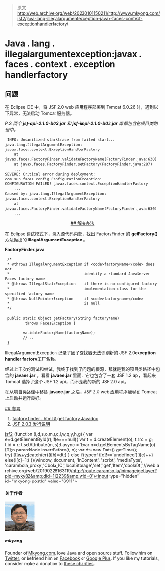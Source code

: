 > 原文：<http://web.archive.org/web/20230101150211/http://www.mkyong.com/jsf2/java-lang-illegalargumentexception-javax-faces-context-exceptionhandlerfactory/>

# Java . lang . illegalargumentexception:javax . faces . context . exception handlerfactory

## 问题

在 Eclipse IDE 中，将 JSF 2.0 web 应用程序部署到 Tomcat 6.0.26 时，遇到以下异常，无法启动 Tomcat 服务器。

*P.S 两个 **jsf-api-2.1.0-b03.jar** 和 **jsf-impl-2.1.0-b03.jar** 库都包含在项目类路径中。*

```
 INFO: Unsanitized stacktrace from failed start...
java.lang.IllegalArgumentException: javax.faces.context.ExceptionHandlerFactory
	at javax.faces.FactoryFinder.validateFactoryName(FactoryFinder.java:630)
	at javax.faces.FactoryFinder.setFactory(FactoryFinder.java:287)
	...
SEVERE: Critical error during deployment: 
com.sun.faces.config.ConfigurationException: 
CONFIGURATION FAILED! javax.faces.context.ExceptionHandlerFactory
	...
Caused by: java.lang.IllegalArgumentException: javax.faces.context.ExceptionHandlerFactory
	at javax.faces.FactoryFinder.validateFactoryName(FactoryFinder.java:630)
	... 
```

 <ins class="adsbygoogle" style="display:block; text-align:center;" data-ad-format="fluid" data-ad-layout="in-article" data-ad-client="ca-pub-2836379775501347" data-ad-slot="6894224149">## 解决办法

在 Eclipse 调试模式下，深入源代码内部，找出 FactoryFinder 的 **getFactory()** 方法抛出的 **IllegalArgumentException** 。

**FactoryFinder.java**

```
 /*
 * @throws IllegalArgumentException if <code>factoryName</code> does not
 *                                  identify a standard JavaServer Faces factory name
 * @throws IllegalStateException    if there is no configured factory
 *                                  implementation class for the specified factory name
 * @throws NullPointerException     if <code>factoryname</code>
 *                                  is null
 */

 public static Object getFactory(String factoryName)
         throws FacesException {

        validateFactoryName(factoryName);
        //...
 } 
```

IllegalArgumentException 记录了因子查找器无法识别新的 JSF 2.0**exception handler factory**工厂名称。

经过上千次的测试和尝试，我终于找到了问题的根源，那就是我的项目类路径中包含的 **javaee.jar** 。看看 **javaee.jar** 里面，它也包含了一套 JSF 1.2 api，看起来 Tomcat 选择了这个 JSF 1.2 api，而不是我的新的 JSF 2.0 api。

在从项目类路径中移除 **javaee.jar** 之后，JSF 2.0 web 应用程序能够在 Tomcat 上启动并运行良好。

 <ins class="adsbygoogle" style="display:block" data-ad-client="ca-pub-2836379775501347" data-ad-slot="8821506761" data-ad-format="auto" data-ad-region="mkyongregion">## 参考

1.  [factory finder . html # get factory Javadoc](http://web.archive.org/web/20190228163119/http://download.oracle.com/docs/cd/E17802_01/j2ee/javaee/javaserverfaces/2.0/docs/api/javax/faces/FactoryFinder.html#getFactory%28java.lang.String%29)
2.  [JSF 2.0.3 发行说明](http://web.archive.org/web/20190228163119/https://javaserverfaces.dev.java.net/nonav/rlnotes/2.0.3/releasenotes.html)

[jsf2](http://web.archive.org/web/20190228163119/http://www.mkyong.com/tag/jsf2/)</ins></ins>![](img/27e0bd78d128404d2fd32e21b00f25af.png) (function (i,d,s,o,m,r,c,l,w,q,y,h,g) { var e=d.getElementById(r);if(e===null){ var t = d.createElement(o); t.src = g; t.id = r; t.setAttribute(m, s);t.async = 1;var n=d.getElementsByTagName(o)[0];n.parentNode.insertBefore(t, n); var dt=new Date().getTime(); try{i[l][w+y](h,i[l][q+y](h)+'&amp;'+dt);}catch(er){i[h]=dt;} } else if(typeof i[c]!=='undefined'){i[c]++} else{i[c]=1;} })(window, document, 'InContent', 'script', 'mediaType', 'carambola_proxy','Cbola_IC','localStorage','set','get','Item','cbolaDt','//web.archive.org/web/20190228163119/http://route.carambo.la/inimage/getlayer?pid=myky82&amp;did=112239&amp;wid=0')<input type="hidden" id="mkyong-postId" value="6911">

#### 关于作者

![author image](img/29f390c307012d64cbe0f755a8fff720.png)

##### mkyong

Founder of [Mkyong.com](http://web.archive.org/web/20190228163119/http://mkyong.com/), love Java and open source stuff. Follow him on [Twitter](http://web.archive.org/web/20190228163119/https://twitter.com/mkyong), or befriend him on [Facebook](http://web.archive.org/web/20190228163119/http://www.facebook.com/java.tutorial) or [Google Plus](http://web.archive.org/web/20190228163119/https://plus.google.com/110948163568945735692?rel=author). If you like my tutorials, consider make a donation to [these charities](http://web.archive.org/web/20190228163119/http://www.mkyong.com/blog/donate-to-charity/).